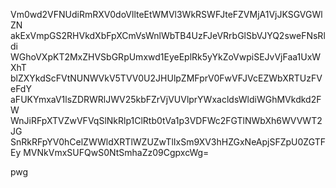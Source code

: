 Vm0wd2VFNUdiRmRXV0doVllteEtWMVl3WkRSWFJteFZVMjA1VjJKSGVGWlZN
akExVmpGS2RHVkdXbFpXCmVsWnlWbTB4UzFJeVRrbGlSbVJYQ2sweFNsRldi
WGhoVXpKT2MxZHVSbGRpUmxwd1EyeEplRk5yYkZoVwpiSEJvVjFaa1UxWXhT
blZXYkdScFVtNUNWVkV5TVV0U2JHUlpZMFprV0FwVFJVcEZWbXRTUzFVeFdY
aFUKYmxaV1lsZDRWRlJWV25kbFZrVjVUVlprYWxacldsWldiWGhMVkdkd2FW
WnJiRFpXTVZwVFVqSlNkRlp1ClRtb0tVa1p3VDFWc2FGTlNWbXh6WVVWT2JG
SnRkRFpYV0hCelZWWldXRTlWZUZwTlIxSm9XV3hHZGxNeApjSFZpU0ZGTFEy
MVNkVmxSUFQwS0NtSmhaZz09CgpxcWg=

pwg